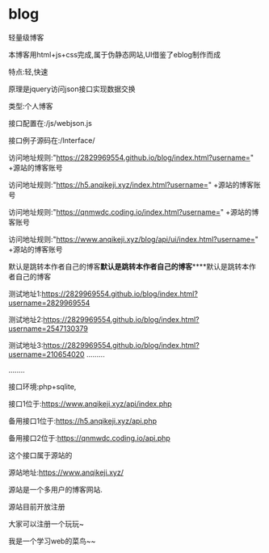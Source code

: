 # blog
轻量级博客

本博客用html+js+css完成,属于伪静态网站,UI借鉴了eblog制作而成

特点:轻,快速

原理是jquery访问json接口实现数据交换

类型:个人博客

接口配置在:/js/webjson.js

接口例子源码在:/Interface/

访问地址规则:"https://2829969554.github.io/blog/index.html?username=" +源站的博客账号

访问地址规则:"https://h5.anqikeji.xyz/index.html?username=" +源站的博客账号

访问地址规则:"https://qnmwdc.coding.io/index.html?username=" +源站的博客账号

访问地址规则:"https://www.anqikeji.xyz/blog/api/ui/index.html?username=" +源站的博客账号

默认是跳转本作者自己的博客********默认是跳转本作者自己的博客************默认是跳转本作者自己的博客

测试地址1:https://2829969554.github.io/blog/index.html?username=2829969554

测试地址2:https://2829969554.github.io/blog/index.html?username=2547130379

测试地址3:https://2829969554.github.io/blog/index.html?username=210654020
.........

........

接口环境:php+sqlite,

接口1位于:https://www.anqikeji.xyz/api/index.php

备用接口1位于:https://h5.anqikeji.xyz/api.php

备用接口2位于:https://qnmwdc.coding.io/api.php

这个接口属于源站的

源站地址:https://www.anqikeji.xyz/

源站是一个多用户的博客网站.

源站目前开放注册

大家可以注册一个玩玩~

我是一个学习web的菜鸟~~

